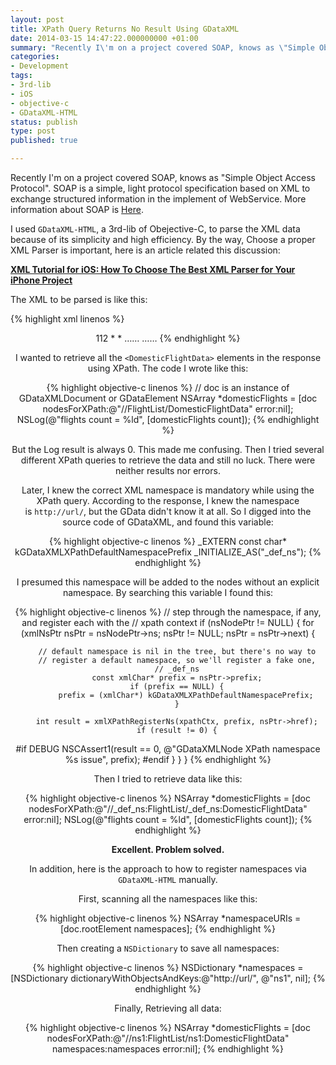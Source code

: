 ```yaml
---
layout: post
title: XPath Query Returns No Result Using GDataXML
date: 2014-03-15 14:47:22.000000000 +01:00
summary: "Recently I\'m on a project covered SOAP, knows as \"Simple Object Access Protocol\". SOAP is a simple, light protocol specification based on XML to exchange structured information in the implement of WebService."
categories:
- Development
tags:
- 3rd-lib
- iOS
- objective-c
- GDataXML-HTML
status: publish
type: post
published: true

---
```


Recently I'm on a project covered SOAP, knows as "Simple Object Access Protocol". SOAP is a simple, light protocol specification based on XML to exchange structured information in the implement of WebService. More information about SOAP is [Here](http://en.wikipedia.org/wiki/SOAP).

I used `GDataXML-HTML`, a 3rd-lib of Obejective-C, to parse the XML data because of its simplicity and high efficiency. By the way, Choose a proper XML Parser is important, here is an article related this discussion:

**[XML Tutorial for iOS: How To Choose The Best XML Parser for Your iPhone Project](http://www.raywenderlich.com/553/xml-tutorial-for-ios-how-to-choose-the-best-xml-parser-for-your-iphone-project)**

The XML to be parsed is like this:

{% highlight xml linenos %}
<?xml version="1.0" encoding="utf-8"?>
<RequestResponse xmlns="http://url/">
	<Header attribute=“xxx” />
	<DomesticFlightRoute>
		<RecordCount>112</RecordCount>
		<FlightsList>
			<DomesticFlightData>
				<DepartCityCode>*</DepartCityCode>
				<ArriveCityCode>*</ArriveCityCode>
				……
			</DomesticFlightData>
			<DomesticFlightData>
				……
			</DomesticFlightData>
	</DomesticFlightRoute>
</RequestResponse>
{% endhighlight %}

I wanted to retrieve all the `<DomesticFlightData>` elements in the response using XPath. The code I wrote like this:

{% highlight objective-c linenos %}
// doc is an instance of GDataXMLDocument or GDataElement
NSArray *domesticFlights = [doc nodesForXPath:@"//FlightList/DomesticFlightData"
                                        error:nil];
NSLog(@"flights count = %ld", [domesticFlights count]);
{% endhighlight %}

But the Log result is always 0. This made me confusing. Then I tried several different XPath queries to retrieve the data and still no luck. There were neither results nor errors.

Later, I knew the correct XML namespace is mandatory while using the XPath query. According to the response, I knew the namespace is `http://url/`, but the GData didn't know it at all. So I digged into the source code of GDataXML, and found this variable:

{% highlight objective-c linenos %}
_EXTERN const char* kGDataXMLXPathDefaultNamespacePrefix _INITIALIZE_AS("_def_ns");
{% endhighlight %}

I presumed this namespace will be added to the nodes without an explicit namespace. By searching this variable I found this:

{% highlight objective-c linenos %}
// step through the namespace, if any, and register each with the
// xpath context
if (nsNodePtr != NULL) {
    for (xmlNsPtr nsPtr = nsNodePtr->ns; nsPtr != NULL; nsPtr = nsPtr->next) {

        // default namespace is nil in the tree, but there's no way to
        // register a default namespace, so we'll register a fake one,
        // _def_ns
        const xmlChar* prefix = nsPtr->prefix;
        if (prefix == NULL) {
            prefix = (xmlChar*) kGDataXMLXPathDefaultNamespacePrefix;
        }

        int result = xmlXPathRegisterNs(xpathCtx, prefix, nsPtr->href);
        if (result != 0) {
#if DEBUG
            NSCAssert1(result == 0, @"GDataXMLNode XPath namespace %s issue",
                                       prefix);
#endif
        }
    }
}
{% endhighlight %}

Then I tried to retrieve data like this:

{% highlight objective-c linenos %}
NSArray *domesticFlights = [doc nodesForXPath:@"//_def_ns:FlightList/_def_ns:DomesticFlightData"
                                        error:nil];
NSLog(@"flights count = %ld", [domesticFlights count]);
{% endhighlight %}

**Excellent. Problem solved.**


In addition, here is the approach to how to register namespaces via `GDataXML-HTML` manually.

First, scanning all the namespaces like this:

{% highlight objective-c linenos %}
NSArray *namespaceURIs = [doc.rootElement namespaces];
{% endhighlight %}

Then creating a `NSDictionary` to save all namespaces:

{% highlight objective-c linenos %}
NSDictionary *namespaces = [NSDictionary dictionaryWithObjectsAndKeys:@"http://url/", @"ns1", nil];
{% endhighlight %}

Finally, Retrieving all data:

{% highlight objective-c linenos %}
NSArray *domesticFlights = [doc nodesForXPath:@"//ns1:FlightList/ns1:DomesticFlightData"
                                   namespaces:namespaces
                                        error:nil];
{% endhighlight %}
